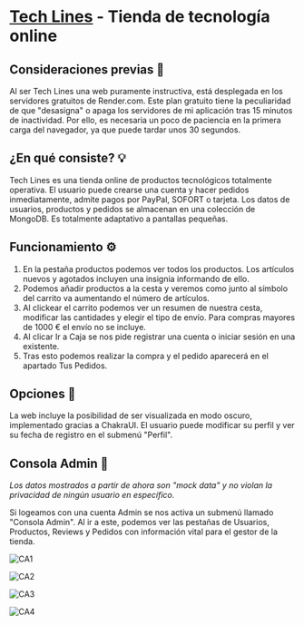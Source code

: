 # [Tech Lines](https://techlines-uoaa.onrender.com/) - Tienda de tecnología online

## Consideraciones previas :thinking:

Al ser Tech Lines una web puramente instructiva, está desplegada en los servidores gratuitos de Render.com. Este plan gratuito tiene la peculiaridad de que "desasigna" o apaga los servidores de mi aplicación tras 15 minutos de inactividad. Por ello, es necesaria un poco de paciencia en la primera carga del navegador, ya que puede tardar unos 30 segundos.

## ¿En qué consiste? :bulb:

Tech Lines es una tienda online de productos tecnológicos totalmente operativa. El usuario puede crearse una cuenta y hacer pedidos inmediatamente, admite pagos por PayPal, SOFORT o tarjeta. Los datos de usuarios, productos y pedidos se almacenan en una colección de MongoDB. Es totalmente adaptativo a pantallas pequeñas.

## Funcionamiento :gear:

1. En la pestaña productos podemos ver todos los productos. Los artículos nuevos y agotados incluyen una insignia informando de ello.
2. Podemos añadir productos a la cesta y veremos como junto al símbolo del carrito va aumentando el número de artículos.
3. Al clickear el carrito podemos ver un resumen de nuestra cesta, modificar las cantidades y elegir el tipo de envío. Para compras mayores de 1000 € el envío no se incluye.
4. Al clicar Ir a Caja se nos pide registrar una cuenta o iniciar sesión en una existente.
5. Tras esto podemos realizar la compra y el pedido aparecerá en el apartado Tus Pedidos.

## Opciones :wrench:

La web incluye la posibilidad de ser visualizada en modo oscuro, implementado gracias a ChakraUI. El usuario puede modificar su perfil y ver su fecha de registro en el submenú "Perfil".

## Consola Admin :rocket:

*Los datos mostrados a partir de ahora son "mock data" y no violan la privacidad de ningún usuario en específico.*

Si logeamos con una cuenta Admin se nos activa un submenú llamado "Consola Admin". Al ir a este, podemos ver las pestañas de Usuarios, Productos, Reviews y Pedidos con información vital para el gestor de la tienda.

![CA1](https://user-images.githubusercontent.com/118598218/226207208-aece4a48-7d07-4b7d-bd2e-db59f7e048f4.png)

![CA2](https://user-images.githubusercontent.com/118598218/226207257-5d50e9b5-a416-4a78-9091-6e6a9454860e.png)

![CA3](https://user-images.githubusercontent.com/118598218/226207260-c1b0315b-cd20-4999-864e-bec5c831e19b.png)

![CA4](https://user-images.githubusercontent.com/118598218/226207263-cebb2591-f7c4-4785-8798-795556a28f84.png)
